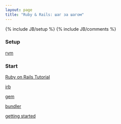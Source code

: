 ```yaml
---
layout: page
title: "Ruby & Rails: шаг за шагом"
---
```

{% include JB/setup %}
{% include JB/comments %}

### Setup

[rvm](https://rvm.io/)

### Start

[Ruby on Rails Tutorial](http://ruby.railstutorial.org/ruby-on-rails-tutorial-book)

[irb](http://ru.wikipedia.org/wiki/Interactive_Ruby_Shell)

[gem](http://ru.wikipedia.org/wiki/RubyGems)

[bundler](http://gembundler.com/)

[getting started](http://guides.rubyonrails.org/getting_started.html)
